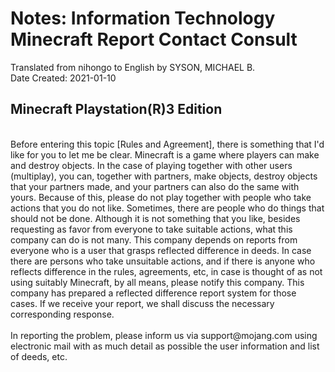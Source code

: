 # Notes: Information Technology Minecraft Report Contact Consult
Translated from nihongo to English by SYSON, MICHAEL B.<br/>
Date Created: 2021-01-10<br/>
## Minecraft Playstation(R)3 Edition
<br/>
Before entering this topic [Rules and Agreement], there is something that I'd like for you to let me be clear. Minecraft is a game where players can make and destroy objects. In the case of playing together with other users (multiplay), you can, together with partners, make objects, destroy objects that your partners made, and your partners can also do the same with yours. Because of this, please do not play together with people who take actions that you do not like. Sometimes, there are people who do things that should not be done. Although it is not something that you like, besides requesting as favor from everyone to take suitable actions, what this company can do is not many. This company depends on reports from everyone who is a user that grasps reflected difference in deeds. In case there are persons who take unsuitable actions, and if there is anyone who reflects difference in the rules, agreements, etc, in case is thought of as not using suitably Minecraft, by all means, please notify this company. This company has prepared a reflected difference report system for those cases. If we receive your report, we shall discuss the necessary corresponding response.
<br/><br/>
In reporting the problem, please inform us via support@mojang.com using electronic mail with as much detail as possible the user information and list of deeds, etc.
